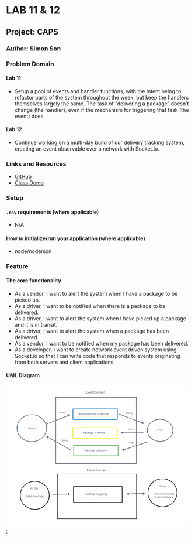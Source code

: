 # LAB 11 & 12

## Project: CAPS

### Author: Simon Son

### Problem Domain

#### Lab 11

* Setup a pool of events and handler functions, with the intent being to refactor parts of the system throughout the week, but keep the handlers themselves largely the same. The task of “delivering a package” doesn’t change (the handler), even if the mechanism for triggering that task (the event) does.

#### Lab 12

* Continue working on a multi-day build of our delivery tracking system, creating an event observable over a network with Socket.io.

### Links and Resources

* [GitHub](https://github.com/sson68x/CAPS/pull/2)
* [Class Demo](https://github.com/codefellows/seattle-javascript-401d47/tree/main/class-12)

### Setup

#### `.env` requirements (where applicable)

* N/A

#### How to initialize/run your application (where applicable)

* node/nodemon

### Feature

#### The core functionality

* As a vendor, I want to alert the system when I have a package to be picked up.
* As a driver, I want to be notified when there is a package to be delivered.
* As a driver, I want to alert the system when I have picked up a package and it is in transit.
* As a driver, I want to alert the system when a package has been delivered.
* As a vendor, I want to be notified when my package has been delivered.
* As a developer, I want to create network event driven system using Socket.io so that I can write code that responds to events originating from both servers and client applications.

#### UML Diagram

<!-- ![Lab 11 UML](./src/img/Lab11.png); -->
![Lab 12 UML](./src/img/Lab12.png);
